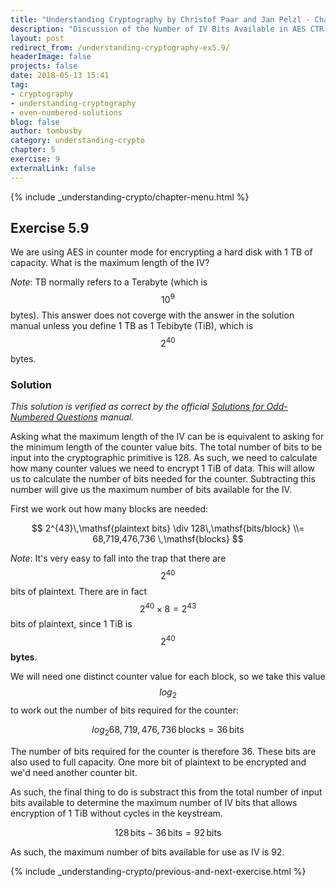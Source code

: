 ```yaml
---
title: "Understanding Cryptography by Christof Paar and Jan Pelzl - Chapter 5 Solutions - Ex5.9"
description: "Discussion of the Number of IV Bits Available in AES CTR (Counter) Mode for 1TB of Plaintext"
layout: post
redirect_from: /understanding-cryptography-ex5.9/
headerImage: false
projects: false
date: 2018-05-13 15:41
tag:
- cryptography
- understanding-cryptography
- even-numbered-solutions
blog: false
author: tombusby
category: understanding-crypto
chapter: 5
exercise: 9
externalLink: false
---
```


{% include _understanding-crypto/chapter-menu.html %}

## Exercise 5.9

We are using AES in counter mode for encrypting a hard disk with 1 TB of capacity. What is the maximum length of the IV?

*Note*: TB normally refers to a Terabyte (which is $$10^9$$ bytes). This answer does not coverge with the answer in the solution manual unless you define 1 TB as 1 Tebibyte (TiB), which is $$ 2^{40} $$ bytes.

### Solution

*This solution is verified as correct by the official [Solutions for Odd-Numbered Questions](http://wiki.crypto.rub.de/Buch/en/download/Understanding_Cryptography_Odd_Solutions.pdf) manual.*

Asking what the maximum length of the IV can be is equivalent to asking for the minimum length of the counter value bits. The total number of bits to be input into the cryptographic primitive is 128. As such, we need to calculate how many counter values we need to encrypt 1 TiB of data. This will allow us to calculate the number of bits needed for the counter. Subtracting this number will give us the maximum number of bits available for the IV.

First we work out how many blocks are needed:

$$ 2^{43}\,\mathsf{plaintext bits} \div 128\,\mathsf{bits/block} \\= 68,719,476,736 \,\mathsf{blocks} $$

*Note*: It's very easy to fall into the trap that there are $$ 2^{40} $$ bits of plaintext. There are in fact $$ 2^{40} \times 8 = 2^{43} $$ bits of plaintext, since 1 TiB is $$ 2^{40} $$ __bytes__.

We will need one distinct counter value for each block, so we take this value $$ log_2 $$ to work out the number of bits required for the counter:

$$ log_2 68,719,476,736\,\mathsf{blocks} = 36\,\mathsf{bits} $$

The number of bits required for the counter is therefore 36. These bits are also used to full capacity. One more bit of plaintext to be encrypted and we'd need another counter bit.

As such, the final thing to do is substract this from the total number of input bits available to determine the maximum number of IV bits that allows encryption of 1 TiB without cycles in the keystream.

$$ 128\,\mathsf{bits} - 36\,\mathsf{bits}= 92\,\mathsf{bits} $$

As such, the maximum number of bits available for use as IV is 92.

{% include _understanding-crypto/previous-and-next-exercise.html %}
